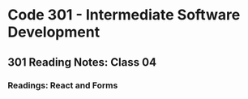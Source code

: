 # Code 301 - Intermediate Software Development

## 301 Reading Notes: Class 04

### Readings: React and Forms
